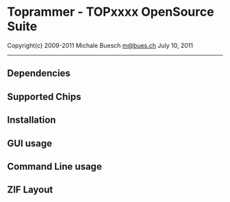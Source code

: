 # Toprammer - TOPxxxx OpenSource Suite

Copyright(c) 2009-2011 Michale Buesch <m@bues.ch>
July 10, 2011

---

## Dependencies
## Supported Chips
## Installation
## GUI usage
## Command Line usage
## ZIF Layout